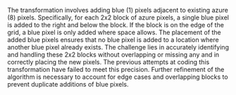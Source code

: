 The transformation involves adding blue (1) pixels adjacent to existing azure (8) pixels.  Specifically, for each 2x2 block of azure pixels, a single blue pixel is added to the right and below the block. If the block is on the edge of the grid, a blue pixel is only added where space allows.  The placement of the added blue pixels ensures that no blue pixel is added to a location where another blue pixel already exists. The challenge lies in accurately identifying and handling these 2x2 blocks without overlapping or missing any and in correctly placing the new pixels.  The previous attempts at coding this transformation have failed to meet this precision.  Further refinement of the algorithm is necessary to account for edge cases and overlapping blocks to prevent duplicate additions of blue pixels.


